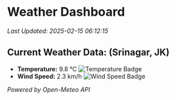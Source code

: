 
# Weather Dashboard

_Last Updated: 2025-02-15 06:12:15_

## Current Weather Data: (Srinagar, JK)
- **Temperature:** 9.8 °C ![Temperature Badge](https://img.shields.io/badge/Temperature-Low%20Temp-blue)
- **Wind Speed:** 2.3 km/h ![Wind Speed Badge](https://img.shields.io/badge/Wind%20Speed-Light%20Wind-blue)

*Powered by Open-Meteo API*
